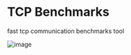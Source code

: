 # TCP Benchmarks
fast tcp communication benchmarks tool

![image](https://user-images.githubusercontent.com/2564178/101354916-d69e8c80-38d0-11eb-8ee3-dcb71bf2e4e5.png)


